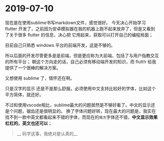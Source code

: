 # 2019-07-10

现在是在使用sublime书写markdown文件，感觉很好。
今天决心开始学习 flutter 开发了，之前因为安卓模拟器在我的机器上跑不起来放弃了，但是又看到了关于很多 flutter 的信息，决心把
它用起来，获取可以打开自己的编程局面；

目前自己只熟悉 windows 平台的前端开发，这是不够的。

所以后面的开发尽管更多是是前端，但是更应称为大前端，包括了与用户指教交互的所有平台；
朝这个方向走的话，自己必须有移动端开发的知识，而 flutt!r 给我提供了一个很棒的解决方案。

又想使用 sublime 了，情怀还在啊。



只是汉字的显示 还是不是那么舒服。必须使用中文支持比较好的字体，比如这个平方简体，就还好。

不过和使用vscode相比，sublime最大的问题居然是不够好看了。中文的显示还是个问题，锯齿还是很明显的。 换了字体问题好转，现在最大的问题是，我实在找不到一款中英文都看起来不错的字体，而现在的`简方`字体还不错，__中文显示效果杠杠的，英文也还可以__；


>__ 码字这事，我绝对是认真的__    


